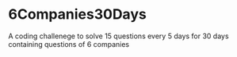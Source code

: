 # 6Companies30Days
A coding challenege to solve 15 questions every 5 days for 30 days containing questions of 6 companies
